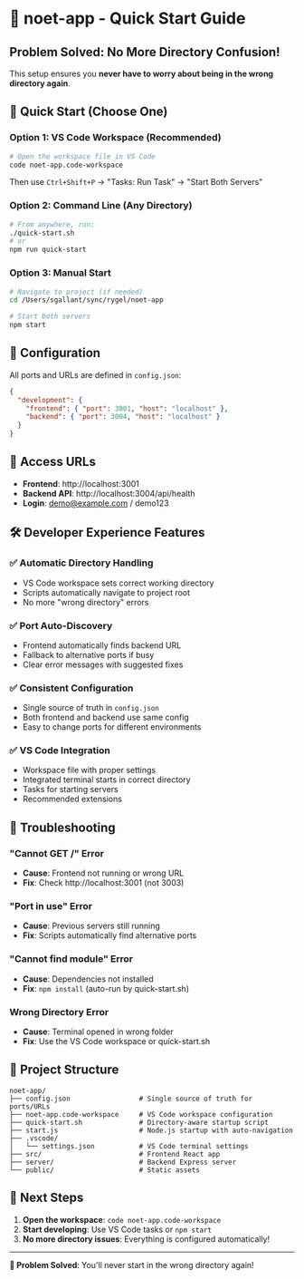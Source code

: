 # 🚀 noet-app - Quick Start Guide

## Problem Solved: No More Directory Confusion!

This setup ensures you **never have to worry about being in the wrong directory again**.

## 🎯 Quick Start (Choose One)

### Option 1: VS Code Workspace (Recommended)

```bash
# Open the workspace file in VS Code
code noet-app.code-workspace
```

Then use `Ctrl+Shift+P` → "Tasks: Run Task" → "Start Both Servers"

### Option 2: Command Line (Any Directory)

```bash
# From anywhere, run:
./quick-start.sh
# or
npm run quick-start
```

### Option 3: Manual Start

```bash
# Navigate to project (if needed)
cd /Users/sgallant/sync/rygel/noet-app

# Start both servers
npm start
```

## 🔧 Configuration

All ports and URLs are defined in `config.json`:

```json
{
  "development": {
    "frontend": { "port": 3001, "host": "localhost" },
    "backend": { "port": 3004, "host": "localhost" }
  }
}
```

## 📍 Access URLs

- **Frontend**: http://localhost:3001
- **Backend API**: http://localhost:3004/api/health
- **Login**: demo@example.com / demo123

## 🛠️ Developer Experience Features

### ✅ Automatic Directory Handling

- VS Code workspace sets correct working directory
- Scripts automatically navigate to project root
- No more "wrong directory" errors

### ✅ Port Auto-Discovery

- Frontend automatically finds backend URL
- Fallback to alternative ports if busy
- Clear error messages with suggested fixes

### ✅ Consistent Configuration

- Single source of truth in `config.json`
- Both frontend and backend use same config
- Easy to change ports for different environments

### ✅ VS Code Integration

- Workspace file with proper settings
- Integrated terminal starts in correct directory
- Tasks for starting servers
- Recommended extensions

## 🐛 Troubleshooting

### "Cannot GET /" Error

- **Cause**: Frontend not running or wrong URL
- **Fix**: Check http://localhost:3001 (not 3003)

### "Port in use" Error

- **Cause**: Previous servers still running
- **Fix**: Scripts automatically find alternative ports

### "Cannot find module" Error

- **Cause**: Dependencies not installed
- **Fix**: `npm install` (auto-run by quick-start.sh)

### Wrong Directory Error

- **Cause**: Terminal opened in wrong folder
- **Fix**: Use the VS Code workspace or quick-start.sh

## 📂 Project Structure

```
noet-app/
├── config.json                 # Single source of truth for ports/URLs
├── noet-app.code-workspace     # VS Code workspace configuration
├── quick-start.sh              # Directory-aware startup script
├── start.js                    # Node.js startup with auto-navigation
├── .vscode/
│   └── settings.json           # VS Code terminal settings
├── src/                        # Frontend React app
├── server/                     # Backend Express server
└── public/                     # Static assets
```

## 🚀 Next Steps

1. **Open the workspace**: `code noet-app.code-workspace`
2. **Start developing**: Use VS Code tasks or `npm start`
3. **No more directory issues**: Everything is configured automatically!

---

**🎉 Problem Solved**: You'll never start in the wrong directory again!
